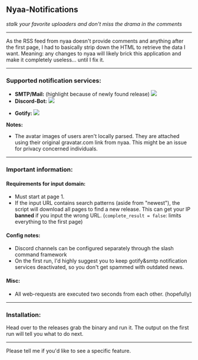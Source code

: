 ## **Nyaa-Notifications**

*stalk your favorite uploaders and don't miss the drama in the comments*

___

As the RSS feed from nyaa doesn't provide comments and anything after the first page, I had to basically strip down the HTML to retrieve the data I want. Meaning: any changes to nyaa will likely brick this application and make it completely useless... until I fix it.

___

### **Supported notification services:**
+ **SMTP/Mail:** (highlight because of newly found release)
![](https://i.imgur.com/XqPZMZt.png)
+ **Discord-Bot:**
![](https://i.imgur.com/KtzIDv6.png)
* **Gotify:**
![](https://i.imgur.com/9UzbkyP.png)

**Notes:**
- The avatar images of users aren't locally parsed. They are attached using their original gravatar.com link from nyaa. This might be an issue for privacy concerned individuals.

___

### **Important information:**

#### Requirements for input domain:
* Must start at page 1.
* If the input URL contains search patterns (aside from "newest"), the script will download all pages to find a new release. This can get your IP **banned** if you input the wrong URL. (`complete_result = false`: limits everything to the first page)

#### Config notes:
* Discord channels can be configured separately through the slash command framework
* On the first run, I'd highly suggest you to keep gotify&smtp notification services deactivated, so you don't get spammed with outdated news.

#### Misc:
* All web-requests are executed two seconds from each other. (hopefully)

___

### **Installation:**

Head over to the releases grab the binary and run it.
The output on the first run will tell you what to do next.

___

Please tell me if you'd like to see a specific feature.

